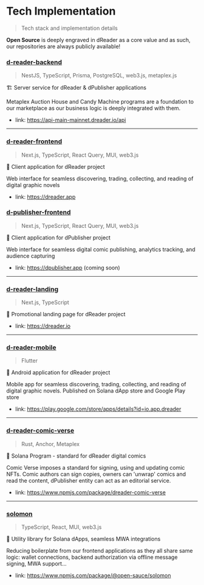# Tech Implementation
> Tech stack and implementation details

**Open Source** is deeply engraved in dReader as a core value and as such, our repositories are always publicly available!

### [d-reader-backend](https://github.com/d-reader-organization/d-reader-backend)
> NestJS, TypeScript, Prisma, PostgreSQL, web3.js, metaplex.js

🏗️ Server service for dReader & dPublisher applications

Metaplex Auction House and Candy Machine programs are a foundation to our marketplace as our business logic is deeply integrated with them.

- link: https://api-main-mainnet.dreader.io/api
---

### [d-reader-frontend](https://github.com/d-reader-organization/d-reader-frontend)
> Next.js, TypeScript, React Query, MUI, web3.js

📖 Client application for dReader project

Web interface for seamless discovering, trading, collecting, and reading of digital graphic novels

- link: https://dreader.app

### [d-publisher-frontend](https://github.com/d-reader-organization/d-publisher-frontend)
> Next.js, TypeScript, React Query, MUI, web3.js

📖 Client application for dPublisher project

Web interface for seamless digital comic publishing, analytics tracking, and audience capturing

- link: https://dpublisher.app (coming soon)


---

### [d-reader-landing](https://github.com/d-reader-organization/d-reader-landing)
> Next.js, TypeScript

🔖 Promotional landing page for dReader project

- link: https://dreader.io

---

### [d-reader-mobile](https://github.com/d-reader-organization/d-reader-flutter)
> Flutter

📱 Android application for dReader project

Mobile app for seamless discovering, trading, collecting, and reading of digital graphic novels. Published on Solana dApp store and Google Play store

- link: https://play.google.com/store/apps/details?id=io.app.dreader

---

### [d-reader-comic-verse](https://github.com/d-reader-organization/d-reader-comic-verse)
> Rust, Anchor, Metaplex

‍🫴 Solana Program - standard for dReader digital comics

Comic Verse imposes a standard for signing, using and updating comic NFTs. Comic authors can sign copies, owners can 'unwrap' comics and read the content, dPublisher entity can act as an editorial service.

- link: https://www.npmjs.com/package/dreader-comic-verse

---

### [solomon](https://github.com/d-reader-organization/solomon)
> TypeScript, React, MUI, web3.js

‍🫴 Utility library for Solana dApps, seamless MWA integrations

Reducing boilerplate from our frontend applications as they all share same logic: wallet connections, backend authorization via offline message signing, MWA support...

- link: https://www.npmjs.com/package/@open-sauce/solomon

